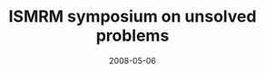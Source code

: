 ---
title: "ISMRM symposium on unsolved problems"
project_id: 
date: 2008-05-06
conference_id: ""
presenters:
   - peter_bandettini
summary: "<p>ISMRM symposium on unsolved problems</p>"
file: /assets/presentations/T225.pdf
filename: T225.pdf
layout: presentation
---